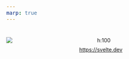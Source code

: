 ```yaml
---
marp: true
---
```


<!-- paginate: true -->
<!-- headingDivider: 3 -->
<!-- footer: '[Abraham Schilling](https://github.com/n4bb12), 28.04.2021' -->

<!-- Theme -->
<style>
section {
  font-size: 1.25rem;
  line-height: 1.5;
}
h1,
h2,
h3,
h4,
h5,
h6 {
  color: #224466;
  margin-bottom: 1.5rem;
}
h1,
h2,
h3,
h4,
h5,
h6,
p {
  width: 100%;
  text-align: center;
}
h1 img,
h2 img,
h3 img,
h4 img,
h5 img,
h6 img,
pre img {
  display: inline;
}
p img {
  display: table;
}
blockquote,
ul,
ol,
table,
pre {
  width: auto;
  margin: 0 auto 1rem;
}
p {
  width: auto;
  margin: 0 auto 0.5rem;
}
pre + pre {
  margin-top: -0.75rem;
}
footer {
  font-size: 0.75rem;
}
footer a {
  text-decoration: underline;
  color: inherit;
}
pre {
  width: 90%;
  margin: 0 auto 1rem;
  border: 0;
  background: #0a0d14;
  color: white;
  font-size: 1rem;
}
.hljs-keyword,
.hljs-selector-tag,
.hljs-type {
  color: #e40f1f;
}
.hljs-number,
.hljs-string,
.hljs-built_in {
  color: #b30c7f;
}
.hljs-attr,
.hljs-selector-attr,
.hljs-selector-class,
.hljs-selector-id,
.hljs-selector-pseudo,
.hljs-title {
  color: #ee7600;
}
</style>

<!-- Slides -->
#

![h:100](https://subscribe.packtpub.com/wp-content/uploads/2020/10/svelte_js.png)

https://svelte.dev


